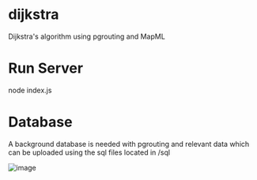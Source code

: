 # dijkstra
Dijkstra's algorithm using pgrouting and MapML

# Run Server
node index.js

# Database
A background database is needed with pgrouting and relevant data which can be uploaded using the sql files located in /sql 


![image](https://user-images.githubusercontent.com/55751566/186749253-5c1eb8df-bc58-4496-acb7-095ecb1e0bab.png)
